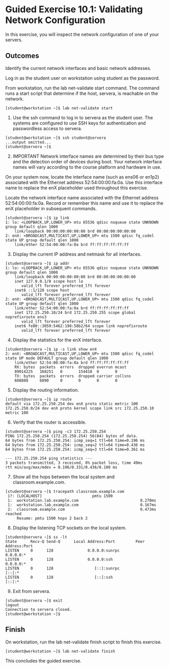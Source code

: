 # Guided Exercise 10.1: Validating Network Configuration

In this exercise, you will inspect the network configuration of one of your servers.

## Outcomes

Identify the current network interfaces and basic network addresses.

Log in as the student user on workstation using student as the password.

From workstation, run the lab net-validate start command. The command runs a start script that determine if the host, servera, is reachable on the network.
```
[student@workstation ~]$ lab net-validate start
```
1. Use the ssh command to log in to servera as the student user. The systems are configured to use SSH keys for authentication and passwordless access to servera.
```
[student@workstation ~]$ ssh student@servera
...output omitted...
[student@servera ~]$ 
```

2. IMPORTANT
Network interface names are determined by their bus type and the detection order of devices during boot. Your network interface names will vary according to the course platform and hardware in use.

On your system now, locate the interface name (such as ens06 or en1p2) associated with the Ethernet address 52:54:00:00:fa:0a. Use this interface name to replace the enX placeholder used throughout this exercise.

Locate the network interface name associated with the Ethernet address 52:54:00:00:fa:0a. Record or remember this name and use it to replace the enX placeholder in subsequent commands.
```
[student@servera ~]$ ip link
1: lo: <LOOPBACK,UP,LOWER_UP> mtu 65536 qdisc noqueue state UNKNOWN group default qlen 1000
    link/loopback 00:00:00:00:00:00 brd 00:00:00:00:00:00
2: enX: <BROADCAST,MULTICAST,UP,LOWER_UP> mtu 1500 qdisc fq_codel state UP group default qlen 1000
    link/ether 52:54:00:00:fa:0a brd ff:ff:ff:ff:ff:ff
```
3. Display the current IP address and netmask for all interfaces.
```
[student@servera ~]$ ip addr
1: lo: <LOOPBACK,UP,LOWER_UP> mtu 65536 qdisc noqueue state UNKNOWN group default qlen 1000
    link/loopback 00:00:00:00:00:00 brd 00:00:00:00:00:00
    inet 127.0.0.1/8 scope host lo
       valid_lft forever preferred_lft forever
    inet6 ::1/128 scope host 
       valid_lft forever preferred_lft forever
2: enX: <BROADCAST,MULTICAST,UP,LOWER_UP> mtu 1500 qdisc fq_codel state UP group default qlen 1000
    link/ether 52:54:00:00:fa:0a brd ff:ff:ff:ff:ff:ff
    inet 172.25.250.10/24 brd 172.25.250.255 scope global noprefixroute ens3
       valid_lft forever preferred_lft forever
    inet6 fe80::3059:5462:198:58b2/64 scope link noprefixroute 
       valid_lft forever preferred_lft forever
```
4. Display the statistics for the enX interface.
```
[student@servera ~]$ ip -s link show enX
2: enX: <BROADCAST,MULTICAST,UP,LOWER_UP> mtu 1500 qdisc fq_codel state UP mode DEFAULT group default qlen 1000
    link/ether 52:54:00:00:fa:0a brd ff:ff:ff:ff:ff:ff
    RX: bytes  packets  errors  dropped overrun mcast   
    89014225   168251   0       154418  0       0       
    TX: bytes  packets  errors  dropped carrier collsns 
    608808     6090     0       0       0       0
```
5. Display the routing information.
```
[student@servera ~]$ ip route
default via 172.25.250.254 dev enX proto static metric 100
172.25.250.0/24 dev enX proto kernel scope link src 172.25.250.10 metric 100
```
6. Verify that the router is accessible.
```
[student@servera ~]$ ping -c3 172.25.250.254
PING 172.25.250.254 (172.25.250.254) 56(84) bytes of data.
64 bytes from 172.25.250.254: icmp_seq=1 ttl=64 time=0.196 ms
64 bytes from 172.25.250.254: icmp_seq=2 ttl=64 time=0.436 ms
64 bytes from 172.25.250.254: icmp_seq=3 ttl=64 time=0.361 ms

--- 172.25.250.254 ping statistics ---
3 packets transmitted, 3 received, 0% packet loss, time 49ms
rtt min/avg/max/mdev = 0.196/0.331/0.436/0.100 ms
```
7. Show all the hops between the local system and classroom.example.com.
```
[student@servera ~]$ tracepath classroom.example.com
 1?: [LOCALHOST]                      pmtu 1500
 1:  workstation.lab.example.com                           0.270ms 
 1:  workstation.lab.example.com                           0.167ms 
 2:  classroom.example.com                                 0.473ms reached
     Resume: pmtu 1500 hops 2 back 2
```
8. Display the listening TCP sockets on the local system.
```
[student@servera ~]$ ss -lt
State      Recv-Q Send-Q      Local Address:Port         Peer Address:Port
LISTEN     0      128               0.0.0.0:sunrpc            0.0.0.0:*   
LISTEN     0      128               0.0.0.0:ssh               0.0.0.0:*   
LISTEN     0      128                  [::]:sunrpc               [::]:*   
LISTEN     0      128                  [::]:ssh                  [::]:*   
```
9. Exit from servera.
```
[student@servera ~]$ exit
logout
Connection to servera closed.
[student@workstation ~]$
```

## Finish

On workstation, run the lab net-validate finish script to finish this exercise.
```
[student@workstation ~]$ lab net-validate finish
```

This concludes the guided exercise.